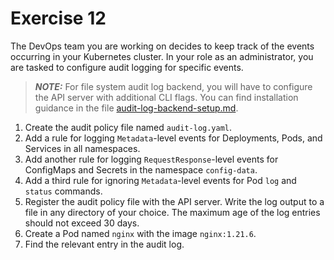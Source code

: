 # Exercise 12

The DevOps team you are working on decides to keep track of the events occurring in your Kubernetes cluster. In your role as an administrator, you are tasked to configure audit logging for specific events.

> **_NOTE:_** For file system audit log backend, you will have to configure the API server with additional CLI flags.  You can find installation guidance in the file [audit-log-backend-setup.md](./audit-log-backend-setup.md).

1. Create the audit policy file named `audit-log.yaml`.
2. Add a rule for logging `Metadata`-level events for Deployments, Pods, and Services in all namespaces.
3. Add another rule for logging `RequestResponse`-level events for ConfigMaps and Secrets in the namespace `config-data`.
4. Add a third rule for ignoring `Metadata`-level events for Pod `log` and `status` commands.
5. Register the audit policy file with the API server. Write the log output to a file in any directory of your choice. The maximum age of the log entries should not exceed 30 days.
6. Create a Pod named `nginx` with the image `nginx:1.21.6`.
7. Find the relevant entry in the audit log.